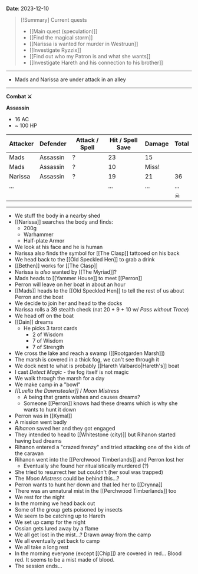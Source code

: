 **Date**: 2023-12-10

> [!Summary] Current quests
> - [[Main quest (speculation)]]
> - [[Find the magical storm]]
> - [[Narissa is wanted for murder in Westruun]]
> - [[Investigate Ryzzix]]
> - [[Find out who my Patron is and what she wants]]
> - [[Investigate Hareth and his connection to his brother]]

---
- Mads and Narissa are under attack in an alley

---
**Combat ⚔**

**Assassin**
- 16 AC
- ~ 100 HP

| Attacker | Defender | Attack / Spell | Hit / Spell Save | Damage | Total |
| -------- | -------- | -------------- | ---------------- | ------ | ----- |
| Mads     | Assassin | ?              | 23               | 15     |       |
| Mads     | Assassin | ?              | 10               | Miss!  |       |
| Narissa  | Assassin | ?              | 19               | 21     | 36    |
| ...      |          |                | ...              | ...    | ...   |
|          |          |                |                  |        | ☠     |

---
- We stuff the body in a nearby shed
- [[Narissa]] searches the body and finds:
	- 200g
	- Warhammer
	- Half-plate Armor
- We look at his face and he is human
- Narissa also finds the symbol for [[The Clasp]] tattooed on his back
- We head back to the [[Old Speckled Hen]] to grab a drink
- [[Bethen]] works for [[The Clasp]]
- Narissa is *also* wanted by [[The Myriad]]?
- Mads heads to [[Yammer House]] to meet [[Perron]]
- Perron will leave on her boat in about an hour
- [[Mads]] heads to the [[Old Speckled Hen]] to tell the rest of us about Perron and the boat
- We decide to join her and head to the docks
- Narissa rolls a 39 stealth check (nat 20 + 9 + 10 w/ *Pass without Trace*)
- We head off on the boat
- [[Dain]] dreams
	- He picks 3 tarot cards
		- 2 of Wisdom
		- 7 of Wisdom
		- 7 of Strength
- We cross the lake and reach a swamp ([[Rootgarden Marsh]])
- The marsh is covered in a thick fog, we can't see through it
- We dock next to what is probably [[Hareth Valbardo|Hareth's]] boat
- I cast *Detect Magic* - the fog itself is not magic
- We walk through the marsh for a day
- We make camp in a "bowl"
- *[[Luella the Dawnstealer]]* / *Moon Mistress*
	- A being that grants wishes and causes dreams?
	- Someone [[Perron]] knows had these dreams which is why she wants to hunt it down
- Perron was in [[Kymal]]
- A mission went badly
- *Rihanon* saved her and they got engaged
- They intended to head to [[Whitestone (city)]] but Rihanon started having bad dreams
- Rihanon entered a "crazed frenzy" and tried attacking one of the kids of the caravan
- Rihanon went into the [[Perchwood Timberlands]] and Perron lost her
	- Eventually she found her ritualistically murdered (?)
- She tried to resurrect her but couldn't (her soul was trapped)
- The *Moon Mistress* could be behind this...?
- Perron wants to hunt her down and that led her to [[Drynna]]
- There was an unnatural mist in the [[Perchwood Timberlands]] too
- We rest for the night
- In the morning we head back out
- Some of the group gets poisoned by insects
- We seem to be catching up to Hareth
- We set up camp for the night
- Ossian gets lured away by a flame
- We all get lost in the mist...? Drawn away from the camp
- We all eventually get back to camp
- We all take a long rest
- In the morning everyone (except [[Chip]]) are covered in red... Blood red. It seems to be a mist made of blood.
- The session ends...